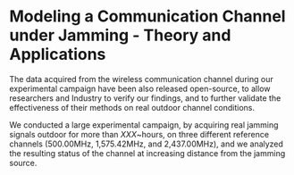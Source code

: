# Modeling a Communication Channel under Jamming - Theory and Applications

The data acquired from the wireless communication channel during our experimental campaign have been also released open-source, to allow researchers and Industry to verify our findings, and to further validate the effectiveness of their methods on real outdoor channel conditions.

We conducted a large experimental campaign, by acquiring real jamming signals outdoor for more than $XXX$~hours, on three different reference channels (500.00MHz, 1,575.42MHz, and 2,437.00MHz), and we analyzed the resulting status of the channel at increasing distance from the jamming source.
